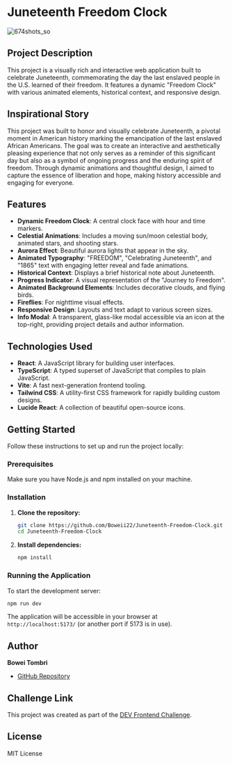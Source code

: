 # Juneteenth Freedom Clock
![674shots_so](https://github.com/user-attachments/assets/9be0a1a7-2507-412a-918c-e90d4d816ce5)


## Project Description

This project is a visually rich and interactive web application built to celebrate Juneteenth, commemorating the day the last enslaved people in the U.S. learned of their freedom. It features a dynamic "Freedom Clock" with various animated elements, historical context, and responsive design.

## Inspirational Story

This project was built to honor and visually celebrate Juneteenth, a pivotal moment in American history marking the emancipation of the last enslaved African Americans. The goal was to create an interactive and aesthetically pleasing experience that not only serves as a reminder of this significant day but also as a symbol of ongoing progress and the enduring spirit of freedom. Through dynamic animations and thoughtful design, I aimed to capture the essence of liberation and hope, making history accessible and engaging for everyone.

## Features

*   **Dynamic Freedom Clock**: A central clock face with hour and time markers.
*   **Celestial Animations**: Includes a moving sun/moon celestial body, animated stars, and shooting stars.
*   **Aurora Effect**: Beautiful aurora lights that appear in the sky.
*   **Animated Typography**: "FREEDOM", "Celebrating Juneteenth", and "1865" text with engaging letter reveal and fade animations.
*   **Historical Context**: Displays a brief historical note about Juneteenth.
*   **Progress Indicator**: A visual representation of the "Journey to Freedom".
*   **Animated Background Elements**: Includes decorative clouds, and flying birds.
*   **Fireflies**: For nighttime visual effects.
*   **Responsive Design**: Layouts and text adapt to various screen sizes.
*   **Info Modal**: A transparent, glass-like modal accessible via an icon at the top-right, providing project details and author information.

## Technologies Used

*   **React**: A JavaScript library for building user interfaces.
*   **TypeScript**: A typed superset of JavaScript that compiles to plain JavaScript.
*   **Vite**: A fast next-generation frontend tooling.
*   **Tailwind CSS**: A utility-first CSS framework for rapidly building custom designs.
*   **Lucide React**: A collection of beautiful open-source icons.

## Getting Started

Follow these instructions to set up and run the project locally:

### Prerequisites

Make sure you have Node.js and npm installed on your machine.

### Installation

1.  **Clone the repository:**

    ```bash
    git clone https://github.com/Boweii22/Juneteenth-Freedom-Clock.git
    cd Juneteenth-Freedom-Clock
    ```

2.  **Install dependencies:**

    ```bash
    npm install
    ```

### Running the Application

To start the development server:

```bash
npm run dev
```

The application will be accessible in your browser at `http://localhost:5173/` (or another port if 5173 is in use).

## Author

**Bowei Tombri**

*   [GitHub Repository](https://github.com/Boweii22/Juneteenth-Freedom-Clock)

## Challenge Link

This project was created as part of the [DEV Frontend Challenge](https://dev.to/challenges/frontend-2025-06-04). 

## License

MIT License
